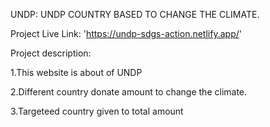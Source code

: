 UNDP: UNDP COUNTRY BASED TO CHANGE THE CLIMATE.

Project Live Link: 'https://undp-sdgs-action.netlify.app/'

Project description:

1.This website is about of UNDP 

2.Different country donate amount to change the climate.

3.Targeteed country given to total amount
